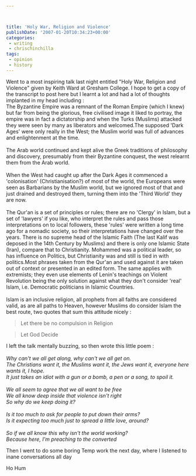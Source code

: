 ```yaml
---



title: 'Holy War, Religion and Violence'
publishDate: '2007-01-20T10:34:23+00:00'
categories:
 - writing
 - chrischinchilla
tags: 
 - opinion 
 - history
---
```


Went to a most inspiring talk last night entitled "Holy War, Religion and Violence" given by Keith Ward at Gresham College. I hope to get a copy of the transcript to post here but I learnt a lot and had a lot of thoughts implanted in my head including : <br>The Byzantine Empire was a remnant of the Roman Empire (which I knew) but far from being the glorious, free civilised image it liked to portray, the empire was in fact a dictatorship and when the Turks (Muslims) attacked they were seen by many as liberators and welcomed.The supposed 'Dark Ages' were only really in the West; the Muslim world was full of advances and enlightenment at the time.<br><br>The Arab world continued and kept alive the Greek traditions of philosophy and discovery, presumably from their Byzantine conquest, the west relearnt them from the Arab world.<br><br>When the West had caught up after the Dark Ages it commenced a 'colonisation' (Christianisation?) of most of the world, the Europeans were seen as Barbarians by the Muslim world, but we ignored most of that and just drained and destroyed them, turning them into the 'Third World' they are now.<br><br>The Qur'an is a set of principles or rules; there are no 'Clergy' in Islam, but a set of 'lawyers' if you like, who interpret the rules and pass those interpretations on to local followers, these 'rules' were written a long time ago for a nomadic society, so their interpretations have changed over the years. There is no supreme head of the Islamic Faith (The last Kalif was deposed in the 14th Century by Muslims) and there is only one Islamic State (Iran), compare that to Christianity. Mohammed was a political leader, so has influence on Politics, but Christianity was and still is tied in with politics.Most phrases taken from the Qur'an and used against it are taken out of context or presented in an edited form. The same applies with extremists; they even use elements of Lenin's teachings on Violent Revolution being the only solution against what they don't consider 'real' Islam, i.e. Democratic politicians in Islamic Countries.<br><br>Islam is an inclusive religion, all prophets from all faiths are considered valid, as are all paths to Heaven, however Muslims do consider Islam the best route, two quotes that sum this attitude nicely :

> Let there be no compulsion in Religion

> Let God Decide

I left the talk mentally buzzing, so then wrote this little poem : <br><br><i>Why can't we all get along, why can't we all get on.<br>The Christians want it, the Muslims want it, the Jews want it, everyone here wants it, I hope.<br>It just takes an idiot with a gun or a bomb, a pen or a song, to spoil it.<br><br>We all seem to agree that we all want to be free<br>We all know deep inside that violence isn't right<br>So why do we keep doing it?<br><br>Is it too much to ask for people to put down their arms?<br>Is it expecting too much just to spread a little love, around?<br><br>So if we all know this why isn't the world working?<br>Because here, I'm preaching to the converted</i>

Then I went to do some boring Temp work the next day, where I listened to inane conversations all day

Ho Hum
